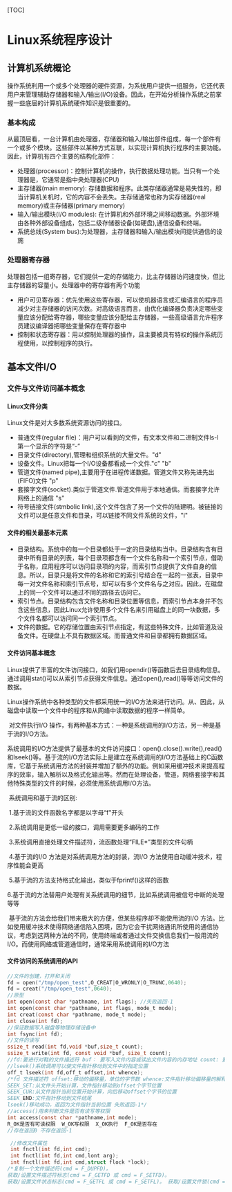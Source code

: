 [TOC]

# Linux系统程序设计

## 计算机系统概论

操作系统利用一个或多个处理器的硬件资源，为系统用户提供一组服务，它还代表用户来管理辅助存储器和输入/输出(I/O)设备。因此，在开始分析操作系统之前掌握一些底层的计算机系统硬件知识是很重要的。

### 基本构成

从最顶层看，一台计算机由处理器，存储器和输入/输出部件组成，每一个部件有一个或多个模块。这些部件以某种方式互联，以实现计算机执行程序的主要功能。因此，计算机有四个主要的结构化部件：

- 处理器(processor)：控制计算机的操作，执行数据处理功能。当只有一个处理器是，它通常是指中央处理器(CPU)
- 主存储器(main memory): 存储数据和程序。此类存储器通常是易失性的，即当计算机关机时，它的内容不会丢失。主存储通常也称为实存储器(real memory)或主存储器(primary memory)
- 输入/输出模块(I/O modules): 在计算机和外部环境之间移动数据。外部环境由各种外部设备组成，包括二级存储器设备(如硬盘),通信设备和终端。
- 系统总线(System bus):为处理器，主存储器和输入/输出模块间提供通信的设施

### 处理器寄存器

处理器包括一组寄存器，它们提供一定的存储能力，比主存储器访问速度快，但比主存储器的容量小。处理器中的寄存器有两个功能

- 用户可见寄存器：优先使用这些寄存器，可以使机器语言或汇编语言的程序员减少对主存储器的访问次数。对高级语言而言，由优化编译器负责决定哪些变量应该分配给寄存器，哪些变量应该分配给主存储器，一些高级语言允许程序员建议编译器把哪些变量保存在寄存器中
- 控制和状态寄存器：用以控制处理器的操作，且主要被具有特权的操作系统历程使用，以控制程序的执行。


## 基本文件I/O

### 文件与文件访问基本概念

#### Linux文件分类

Linux文件是对大多数系统资源访问的接口。

- 普通文件(regular file)：用户可以看到的文件，有文本文件和二进制文件ls-l 第一个显示的字符是“-”
- 目录文件(directory),管理和组织系统的大量文件。"d"
- 设备文件。Linux把每一个I/O设备都看成一个文件."c" "b"
- 管道文件(named pipe),主要用于在进程传递数据。管道文件又称先进先出(FIFO)文件 "p"
- 套接字文件(socket).类似于管道文件.管道文件用于本地通信。而套接字允许网络上的通信 "s"
- 符号链接文件(stmbolic link),这个文件包含了另一个文件的陆建明。被链接的文件可以是任意文件和目录，可以链接不同文件系统的文件，"l"

#### 文件的相关最基本元素

- 目录结构。系统中的每一个目录都处于一定的目录结构当中。目录结构含有目录中所有目录的列表，每个目录项都含有一个文件名称和一个索引节点，借助于名称，应用程序可以访问目录项的内容，而索引节点提供了文件自身的信息。所以，目录只是将文件的名称和它的索引号结合在一起的一张表，目录中每一对文件名称和索引节点号，却可以有多个文件名与之对应。因此，在磁盘上的同一个文件可以通过不同的路径去访问它。
- 索引节点。目录结构包含文件名称和目录位置等信息，而索引节点本身并不包含这些信息，因此Linux允许使用多个文件名来引用磁盘上的同一块数据，多个文件名都可以访问同一个索引节点。
- 文件的数据。它的存储位置由索引节点指定，有这些特殊文件，比如管道及设备文件。在硬盘上不具有数据区域。而普通文件和目录都拥有数据区域。


#### 文件访问基本概念

​	Linux提供了丰富的文件访问接口，如我们用opendir()等函数后去目录结构信息。通过调用stat()可以从索引节点获得文件信息。通过open(),read()等等访问文件的数据。

​	Linux操作系统中各种类型的文件都采用统一的I/O方法来进行访问。从、因此，从磁盘中读取一个文件中的程序和从网络中读取数据的程序一样简单。

​	对文件执行I/O 操作，有两种基本方式：一种是系统调用的I/O方法，另一种是基于流的I/O方法。

​	系统调用的I/O方法提供了最基本的文件访问接口：open().close().write(),read()和lseek()等。基于流的I/O方法实际上是建立在系统调用的I/O方法基础上的C函数库，它基于系统调用方法的封装并增加了额外的功能。例如采用缓冲技术来提高程序的效率，输入解析以及格式化输出等。然而在处理设备，管道，网络套接字和其他特殊类型的文件的时候，必须使用系统调用I/O方法。

​	系统调用和基于流的区别:

​	1.基于流的文件函数名字都是以字母“f"开头

​	2.系统调用是更低一级的接口，调用需要更多编码的工作

​	3.系统调用直接处理文件描述符，流函数处理“FILE*”类型的文件句柄

​	4.基于流的I/O 方法是对系统调用方法的封装，流I/O 方法使用自动缓冲技术，程序性能会更高

​	5.基于流的方法支持格式化输出，类似于fprintf()这样的函数

​	6.基于流的方法替用户处理有关系统调用的细节，比如系统调用被信号中断的处理等等

​	基于流的方法会给我们带来极大的方便，但某些程序却不能使用流的I/O 方法。比如使用缓冲技术使得网络通信陷入困境，因为它会干扰网络通讯所使用的通信协议，考虑到这两种方法的不同，使用终端或者通过文件交换信息我们一般用流的I/O。而使用网络或管道通信时，通常采用系统调用的I/O方法

#### 文件访问的系统调用的API

```c
//文件的创建，打开和关闭
fd = open("/tmp/open_test",O_CREAT|O_WRONLY|O_TRUNC,0640);
fd = creat("/tmp/open_test",0640);
//原型
int open(const char *pathname, int flags); //失败返回-1
int open(const char *pathname, int flags, mode_t mode);
int creat(const char *pathname, mode_t mode);
int close(int fd);
//保证数据写入磁盘等物理存储设备中
int fsync(int fd);
//文件的读写
ssize_t read(int fd,void *buf,size_t count);
ssize_t write(int fd, const void *buf, size_t count);
//fd:要进行对鞋的文件描述符 buf： 要写入文件内容或读出文件内容的内存地址 count: 要读写的字节数
//lseek()系统调用可以使文件指针移动到文件中的指定位置
off_t lseek(int fd,off_t offset,int whence);
/*fd 文件描述符 offset:移动的偏移量，单位的字节数 whence:文件指针移动偏移量的解释。有三个选项：
SEEK_SET:从文件头开始计算，文件指针移动到offset个字节位置
SEEK_CUR:从文件指针当前位置开始计算，向后移动offset个字节的位置
SEEK_END:文件指针移动到文件结尾
lseek()移动成功，返回为文件指针当前位置 失败返回-1*/
//access()用来判断文件是否有读写等权限
int access(const char *pathname,int mode);
R_OK是否有可读权限  W_OK写权限  X_OK执行  F_OK是否存在
//存在返回0 不存在返回-1

 //修改文件属性
 int fnctl(int fd,int cmd);
 int fnctl(int fd,int cmd,lont arg);
 int fnctl(int fd,int cmd,struct flock *lock);
/*复制一个文件描述符(cmd = F_DUPFD)。
获取/设置文件描述符标志(cmd = F_GETFD 或 cmd = F_SETFD)。
获取/设置文件状态标志(cmd = F_GETFL 或 cmd = F_SETFL)。 获取/设置文件锁(cmd = F_GETLK、 cmd = F_SETLK 或 cmd = F_SETLKW)。*/


```



​	

​	